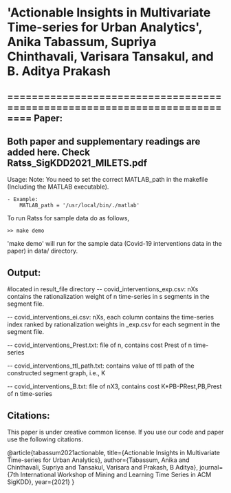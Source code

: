 # 'Actionable Insights in Multivariate Time-series for Urban Analytics', Anika Tabassum, Supriya Chinthavali, Varisara Tansakul, and B. Aditya Prakash

==========================================================================
Paper:
-------------
Both paper and supplementary readings are added here. Check Ratss_SigKDD2021_MILETS.pdf
-------------
Usage:
Note: You need to set the correct MATLAB_path in the makefile (Including the MATLAB executable).
```
- Example:
    MATLAB_path = '/usr/local/bin/./matlab'
```
To run Ratss for sample data do as follows,
```
>> make demo  
```
'make demo' will run for the sample data (Covid-19 interventions data in the paper) in data/ directory.

Output:
-------
 #located in result_file directory
 -- covid_interventions_exp.csv: nXs contains the rationalization weight of n time-series in s segments in the segment file.
 
 -- covid_interventions_ei.csv: nXs, each column contains the time-series index ranked by rationalization weights in _exp.csv for each segment in the segment file.
 
 -- covid_interventions_Prest.txt: file of n, contains cost Prest of n time-series 
 
 -- covid_interventions_ttl_path.txt: contains value of ttl path of the constructed segment graph, i.e., K
 
 -- covid_interventions_B.txt: file of nX3, contains cost K*PB-PRest,PB,Prest of n time-series 

Citations:
------------
This paper is under creative common license. If you use our code and paper use the following citations.

@article{tabassum2021actionable,
  title={Actionable Insights in Multivariate Time-series for Urban Analytics},
  author={Tabassum, Anika and Chinthavali, Supriya and Tansakul, Varisara and Prakash, B Aditya},
  journal={7th International Workshop of Mining and Learning Time Series in ACM SigKDD},
  year={2021}
}

